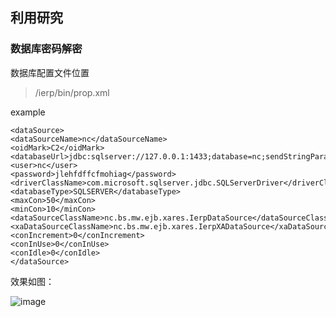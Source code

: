 利用研究
---

### 数据库密码解密

数据库配置文件位置

> /ierp/bin/prop.xml

example

```
<dataSource>
<dataSourceName>nc</dataSourceName>
<oidMark>C2</oidMark>
<databaseUrl>jdbc:sqlserver://127.0.0.1:1433;database=nc;sendStringParametersAsUnicode=false</databaseUrl>
<user>nc</user>
<password>jlehfdffcfmohiag</password>
<driverClassName>com.microsoft.sqlserver.jdbc.SQLServerDriver</driverClassName>
<databaseType>SQLSERVER</databaseType>
<maxCon>50</maxCon>
<minCon>10</minCon>
<dataSourceClassName>nc.bs.mw.ejb.xares.IerpDataSource</dataSourceClassName>
<xaDataSourceClassName>nc.bs.mw.ejb.xares.IerpXADataSource</xaDataSourceClassName>
<conIncrement>0</conIncrement>
<conInUse>0</conInUse>
<conIdle>0</conIdle>
</dataSource>
```

效果如图：

![image](https://user-images.githubusercontent.com/55024146/178786818-366dc752-2f40-4b80-9dbf-98e206aa732c.png)



